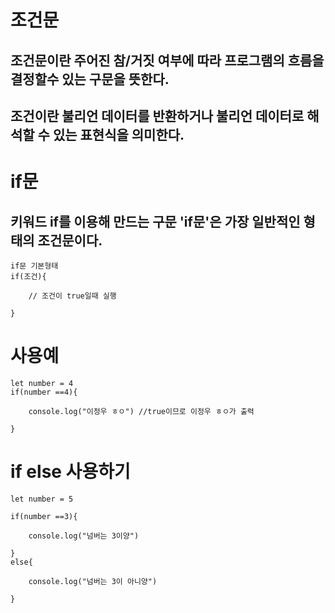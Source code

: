 # 조건문

## 조건문이란 주어진 참/거짓 여부에 따라 프로그램의 흐름을 결정할수 있는 구문을 뜻한다.

## 조건이란 불리언 데이터를 반환하거나 불리언 데이터로 해석할 수 있는 표현식을 의미한다.

# if문

## 키워드 if를 이용해 만드는 구문 'if문'은 가장 일반적인 형태의 조건문이다.

    if문 기본형태
    if(조건){

        // 조건이 true일때 실행

    }

# 사용예

    let number = 4
    if(number ==4){

        console.log("이정우 ㅎㅇ") //true이므로 이정우 ㅎㅇ가 출력

    }

# if else 사용하기

    let number = 5

    if(number ==3){

        console.log("넘버는 3이양")

    }
    else{

        console.log("넘버는 3이 아니양")

    }
